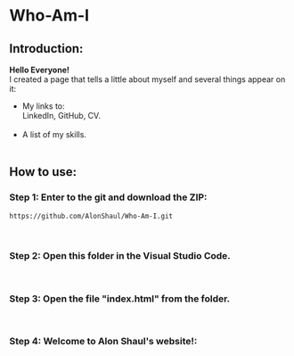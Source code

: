 # Who-Am-I

## Introduction:
**Hello Everyone!**<br>
I created a page that tells a little about myself and several things appear on it:
* My links to:<br>
LinkedIn, GitHub, CV.<br><br>
* A list of my skills.
<br><br>


## How to use:
### Step 1: Enter to the git and download the ZIP:
```bash
https://github.com/AlonShaul/Who-Am-I.git
```
<br>


### Step 2: Open this folder in the Visual Studio Code.
<br>


### Step 3: Open the file "index.html" from the folder.
<br>


### Step 4: Welcome to Alon Shaul's website!:
